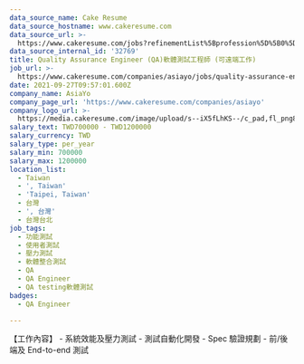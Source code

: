 ```yaml
---
data_source_name: Cake Resume
data_source_hostname: www.cakeresume.com
data_source_url: >-
  https://www.cakeresume.com/jobs?refinementList%5Bprofession%5D%5B0%5D=engineering_qa-engineer&refinementList%5Bsalary_currency%5D=TWD&range%5Bsalary_range%5D%5Bmin%5D=800096
data_source_internal_id: '32769'
title: Quality Assurance Engineer (QA)軟體測試工程師 (可遠端工作)
job_url: >-
  https://www.cakeresume.com/companies/asiayo/jobs/quality-assurance-engineer-qa-can-be-remote
date: 2021-09-27T09:57:01.600Z
company_name: AsiaYo
company_page_url: 'https://www.cakeresume.com/companies/asiayo'
company_logo_url: >-
  https://media.cakeresume.com/image/upload/s--iX5fLhKS--/c_pad,fl_png8,h_200,w_200/v1615457959/ebd5fdfpgtabrmieoidu.png
salary_text: TWD700000 - TWD1200000
salary_currency: TWD
salary_type: per_year
salary_min: 700000
salary_max: 1200000
location_list:
  - Taiwan
  - ', Taiwan'
  - 'Taipei, Taiwan'
  - 台灣
  - ', 台灣'
  - 台灣台北
job_tags:
  - 功能測試
  - 使用者測試
  - 壓力測試
  - 軟體整合測試
  - QA
  - QA Engineer
  - QA testing軟體測試
badges:
  - QA Engineer

---
```


【工作內容】​ - 系統效能及壓力測試​ - 測試自動化開發​ - Spec 驗證規劃​ - 前/後端及 End-to-end 測試​